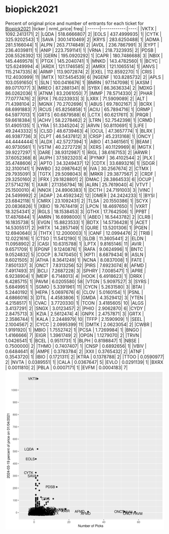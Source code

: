 # biopick2021
Percent of original price and number of entrants for each ticket for [Biopick2021](https://twitter.com/hashtag/Biopick2021)
|ticker |   nrml_price| freq|
|:------|------------:|----:|
|VKTX   | 1092.2413171|    2|
|LQDA   |  518.6666807|    2|
|EOLS   |  437.4999935|    1|
|CYTK   |  325.9202543|    1|
|SAVA   |  300.1410469|    2|
|KRYS   |  283.6250488|    1|
|ADMA   |  281.5166044|    1|
|ALPN   |  263.7174849|    2|
|AVDL   |  236.7867991|    3|
|EYPT   |  236.4039811|    1|
|ANIP   |  223.7591141|    1|
|VRNA   |  218.7323935|    2|
|PDSB   |  208.5526392|   13|
|GERN   |  195.0920292|    1|
|CAPR   |  180.7486688|    3|
|NBIX   |  145.4469578|    1|
|PTGX   |  145.2040741|    1|
|MNKD   |  143.4782560|    1|
|BCYC   |  125.6249994|    4|
|ARDX   |  121.1746585|    2|
|AMRX   |  121.1065514|    1|
|ANVS   |  115.2147335|    8|
|ARMP   |  113.9072874|    2|
|EXEL   |  112.8592270|    1|
|CRIS   |  112.4030999|   11|
|IMTX   |  107.5454539|    6|
|NGENF  |  103.8285732|    2|
|APLS   |  103.0591650|    1|
|SLN    |  100.0416676|    1|
|BMRN   |   97.1147098|    1|
|AXSM   |   89.0717077|    3|
|MREO   |   87.2881341|    8|
|SYBX   |   86.3636334|    2|
|MDXG   |   86.0262036|    1|
|ATNM   |   83.2061050|    7|
|IMMP   |   78.5714330|    2|
|PHAR   |   77.0777476|    2|
|EPIX   |   76.0233933|    3|
|LXRX   |   71.5909089|    2|
|ALT    |   71.4398104|    2|
|MGNX   |   70.2702696|    1|
|ABUS   |   69.7802167|    3|
|BCRX   |   68.6991883|    7|
|RCUS   |   65.8256858|    1|
|ACIU   |   65.7894716|    1|
|ORMP   |   64.5977013|    1|
|GRTS   |   60.6879588|    6|
|LCTX   |   60.6217611|    3|
|PRQR   |   59.6618384|    1|
|ACHV   |   58.2278462|    2|
|LTRN   |   52.7542398|    1|
|CRMD   |   51.4905135|    1|
|LYRA   |   51.3345204|    2|
|ARVN   |   50.8110691|    1|
|LIFE   |   49.2443332|    5|
|CLSD   |   48.6739463|    4|
|OCUL   |   47.3657774|    1|
|BLRX   |   46.9387736|    3|
|CLPT   |   46.5437812|    3|
|CRSP   |   45.2313168|    1|
|ONCY   |   44.4444444|    1|
|ALDX   |   42.5727394|    1|
|ABIO   |   41.3461561|    1|
|BEAM   |   40.9730561|    1|
|VSTM   |   40.2272729|    3|
|XERS   |   40.1129969|    8|
|MGTX   |   39.9227297|    1|
|DARE   |   38.9312987|    1|
|RIGL   |   38.6167153|    2|
|ARWR   |   37.6052368|    8|
|AUPH   |   37.5923203|    4|
|PYNKF  |   36.4102544|    2|
|PLX    |   35.4748606|    2|
|APTO   |   34.3249437|   12|
|CDTX   |   33.6893216|    1|
|SDGR   |   32.3100141|    1|
|NWBO   |   32.0987642|    9|
|IVA    |   30.2567674|    2|
|CTMX   |   29.7935091|    3|
|TGTX   |   29.5098043|    8|
|MRKR   |   29.3877567|    2|
|CRDF   |   29.3250160|    2|
|IFRX   |   29.1828801|    2|
|DMAC   |   28.3864533|    6|
|OCUP   |   27.5714278|    1|
|XAIR   |   27.1356794|   18|
|ALRN   |   25.7619040|    4|
|VTVT   |   25.1500010|    4|
|NNOX   |   24.8906383|    1|
|DCTH   |   24.7191003|    3|
|VINC   |   24.5499992|    2|
|ADAP   |   24.4592342|   12|
|OMER   |   24.2424233|    1|
|BYSI   |   23.6842118|    1|
|CMRX   |   23.1092431|    2|
|TLSA   |   20.1550386|    1|
|SCYX   |   20.0836826|    1|
|XBIO   |   19.7674419|    2|
|LPCN   |   18.4697650|    1|
|VXRT   |   18.3254341|    2|
|RGLS   |   18.1538453|    3|
|GTHX   |   17.7642506|    1|
|PPBT   |   17.4876844|    1|
|AMRN   |   16.6998000|    1|
|ABEO   |   16.5443782|    2|
|CLRB   |   16.1835738|    5|
|EVGN   |   15.8823533|    1|
|BDTX   |   14.5736428|    1|
|ACET   |   14.5305517|    2|
|HRTX   |   14.2857149|    1|
|QURE   |   13.5201306|    1|
|PGEN   |   12.6940640|    3|
|THTX   |   12.2000003|    1|
|CANF   |   12.0994476|    2|
|TRIB   |   12.0221616|    1|
|CTSO   |   11.5412190|    1|
|SLDB   |   11.3605441|    2|
|ELDN   |   11.0958902|    2|
|CASI   |   10.6315788|    1|
|LPTX   |    9.8165146|   11|
|AVIR   |    9.6571709|    1|
|EPGNF  |    9.1240876|    1|
|RAFA   |    9.0624996|    1|
|BNTC   |    9.0524832|    5|
|COCP   |    8.7470450|    1|
|KPTI   |    8.6879434|    9|
|ASLN   |    8.6021505|    3|
|ATHA   |    8.3641249|    1|
|NCNA   |    8.0837008|    1|
|FATE   |    7.8501337|    3|
|ONCT   |    7.8313256|   52|
|PIRS   |    7.6923074|    8|
|AFMD   |    7.4917493|   31|
|BCLI   |    7.2687228|    3|
|SPHRY  |    7.0085471|    1|
|APRE   |    6.9238904|    1|
|MEIP   |    6.7148013|    4|
|HOOK   |    6.4918623|    1|
|DRRX   |    6.4285715|    1|
|PAVM   |    6.0205580|   58|
|VTGN   |    5.9097527|    3|
|SYRS   |    5.6849951|    1|
|SGMO   |    5.3391961|   11|
|CYCN   |    5.2631580|    3|
|BTAI   |    5.2440192|    1|
|HEPA   |    5.0697676|    6|
|CLOV   |    5.0160154|    1|
|PSNL   |    4.6866016|    3|
|DTIL   |    4.4583806|    1|
|GMDA   |    4.3529412|    3|
|YTEN   |    4.2158517|    1|
|CVAC   |    3.7720330|    1|
|TCON   |    3.4185605|   10|
|ALGS   |    3.4137291|    2|
|SNGX   |    3.0123457|    2|
|PHIO   |    2.9062870|    6|
|CYDY   |    2.8475713|    3|
|KZIA   |    2.5612474|    4|
|GNPX   |    2.4757871|    3|
|GRTX   |    2.3586744|    1|
|KALA   |    2.2448979|   10|
|TFFP   |    2.1590909|    1|
|SEEL   |    2.1004567|    2|
|CYCC   |    2.0995399|   11|
|DMTK   |    2.0623054|    2|
|CWBR   |    1.9191920|    1|
|MBIO   |    1.7552742|    1|
|PCSA   |    1.7269984|    1|
|BNGO   |    1.4166666|    7|
|EIGR   |    1.3961749|    2|
|OPGN   |    1.1279070|    2|
|TRVN   |    1.0426541|    1|
|BCEL   |    0.9511731|    1|
|BLPH   |    0.8198847|    1|
|NBSE   |    0.7500000|    2|
|THMO   |    0.7407407|    1|
|CNSP   |    0.6892656|    1|
|VBIV   |    0.6484641|    8|
|AMPE   |    0.3783784|    2|
|XXII   |    0.3765432|    2|
|ATNF   |    0.3543720|    1|
|IBIO   |    0.1721311|    2|
|KTRA   |    0.1378788|    2|
|TTOO   |    0.0590977|    2|
|NVTA   |    0.0389551|    1|
|CALA   |    0.0367647|    5|
|EVLO   |    0.0291139|    1|
|BXRX   |    0.0011810|    2|
|PBLA   |    0.0007171|    1|
|EVFM   |    0.0004183|    7|
![retvspicks](biopicks.png?raw=true)
